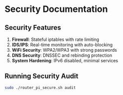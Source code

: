 # Security Documentation

## Security Features

1. **Firewall**: Stateful iptables with rate limiting
2. **IDS/IPS**: Real-time monitoring with auto-blocking
3. **WiFi Security**: WPA2/WPA3 with strong passwords
4. **DNS Security**: DNSSEC and rebinding protection
5. **System Hardening**: IPv6 disabled, minimal services

## Running Security Audit

```bash
sudo ./router_pi_secure.sh audit
```
